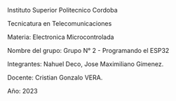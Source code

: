 Instituto Superior Politecnico Cordoba

Tecnicatura en Telecomunicaciones

Materia: Electronica Microcontrolada

Nombre del grupo: Grupo N° 2 - Programando el ESP32

Integrantes: Nahuel Deco, Jose Maximiliano Gimenez.

Docente: Cristian Gonzalo VERA.

Año: 2023
